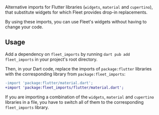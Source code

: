 Alternative imports for Flutter libraries (`widgets`, `material` and
`cupertino`), that substitute widgets for which Fleet provides drop-in
replacements.

By using these imports, you can use Fleet's widgets without having to change
your code.

## Usage

Add a dependency on `fleet_imports` by running `dart pub add fleet_imports` in
your project's root directory.

Then, in your Dart code, replace the imports of `package:flutter` libraries with
the corresponding library from `package:fleet_imports`:

```diff
-import 'package:flutter/material.dart';
+import 'package:fleet_imports/flutter/material.dart';
```

If you are importing a combination of the `widgets`, `material` and `cupertino`
libraries in a file, you have to switch all of them to the corresponding
`fleet_imports` library.
